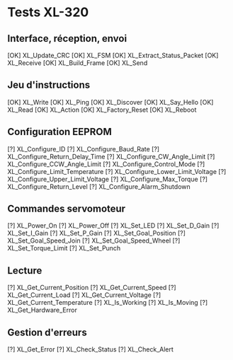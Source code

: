 Tests XL-320
============

Interface, réception, envoi
---------------------------
[OK] XL_Update_CRC
[OK] XL_FSM
[OK] XL_Extract_Status_Packet
[OK] XL_Receive
[OK] XL_Build_Frame
[OK] XL_Send

Jeu d'instructions
------------------
[OK] XL_Write
[OK] XL_Ping
[OK] XL_Discover
[OK] XL_Say_Hello
[OK] XL_Read
[OK] XL_Action
[OK] XL_Factory_Reset
[OK] XL_Reboot

Configuration EEPROM
--------------------
[?] XL_Configure_ID
[?] XL_Configure_Baud_Rate
[?] XL_Configure_Return_Delay_Time
[?] XL_Configure_CW_Angle_Limit
[?] XL_Configure_CCW_Angle_Limit
[?] XL_Configure_Control_Mode
[?] XL_Configure_Limit_Temperature
[?] XL_Configure_Lower_Limit_Voltage
[?] XL_Configure_Upper_Limit_Voltage
[?] XL_Configure_Max_Torque
[?] XL_Configure_Return_Level
[?] XL_Configure_Alarm_Shutdown

Commandes servomoteur
---------------------
[?] XL_Power_On
[?] XL_Power_Off
[?] XL_Set_LED
[?] XL_Set_D_Gain
[?] XL_Set_I_Gain
[?] XL_Set_P_Gain
[?] XL_Set_Goal_Position
[?] XL_Set_Goal_Speed_Join
[?] XL_Set_Goal_Speed_Wheel
[?] XL_Set_Torque_Limit
[?] XL_Set_Punch

Lecture
-------
[?] XL_Get_Current_Position
[?] XL_Get_Current_Speed
[?] XL_Get_Current_Load
[?] XL_Get_Current_Voltage
[?] XL_Get_Current_Temperature
[?] XL_Is_Working
[?] XL_Is_Moving
[?] XL_Get_Hardware_Error

Gestion d'erreurs
-----------------
[?] XL_Get_Error
[?] XL_Check_Status
[?] XL_Check_Alert

